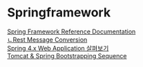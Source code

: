 # Springframework

[Spring Framework Reference Documentation](http://docs.spring.io/spring/docs/current/spring-framework-reference/htmlsingle/)  
[ㄴRest Message Conversion](http://docs.spring.io/spring/docs/current/spring-framework-reference/htmlsingle/#rest-message-conversion)  
[Spring 4.x Web Application 살펴보기](http://www.slideshare.net/ihoneymon/spring-4x-web-application)  
[Tomcat & Spring Bootstrapping Sequence](http://brantiffy.axisj.com/archives/232)  

